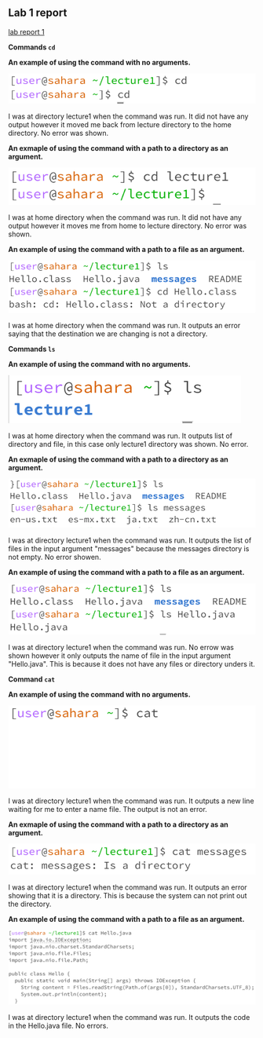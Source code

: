 ## Lab 1 report

[lab report 1](lab-reports-1.html)

**Commands `cd`** 

**An example of using the command with no arguments.** 

![Image](png/Noargcd.png)

I was at directory lecture1 when the command was run. It did not have any output however it moved me back from lecture directory to the home directory. No error was shown.

**An exmaple of using the command with a path to a directory as an argument.** 

![Image](png/cddir.png)

I was at home directory when the command was run. It did not have any output however it moves me from home to lecture directory. No error was shown.

**An example of using the command with a path to a file as an argument.**

![Image](png/cdf.png)

I was at home directory when the command was run. It outputs an error saying that the destination we are changing is not a directory.

**Commands `ls`**

**An example of using the command with no arguments.**

![Image](png/Noargls.png)

I was at home directory when the command was run. It outputs list of directory and file, in this case only lecture1 directory was shown. No error.

**An exmaple of using the command with a path to a directory as an argument.**

![Image](png/lsdir.png)

I was at directory lecture1 when the command was run. It outputs the list of files in the input argument "messages" because the messages directory is not empty. No error showen.

**An example of using the command with a path to a file as an argument.**

![Image](png/lsf.png)

I was at directory lecture1 when the command was run. No errow was shown however it only outputs the name of file in the input argument "Hello.java". This is because it does not have any files or directory unders it.

**Command `cat`**

**An example of using the command with no arguments.**

![Image](png/Noargcat.png)

I was at directory lecture1 when the command was run. It outputs a new line waiting for me to enter a name file. The output is not an error.

**An exmaple of using the command with a path to a directory as an argument.**

![Image](png/catdir.png)

I was at directory lecture1 when the command was run. It outputs an error showing that it is a directory. This is because the system can not print out the directory.

**An example of using the command with a path to a file as an argument.**

![Image](png/catf.png)

I was at directory lecture1 when the command was run. It outputs the code in the Hello.java file. No errors.

